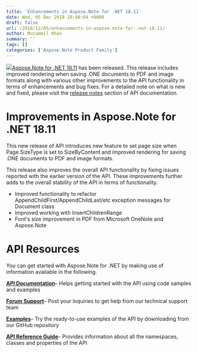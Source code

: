 ```yaml
---
title: 'Enhancements in Aspose.Note for .NET 18.11'
date: Wed, 05 Dec 2018 10:48:04 +0000
draft: false
url: /2018/12/05/enhancements-in-aspose.note-for-.net-18.11/
author: Muzammil Khan
summary: ''
tags: []
categories: ['Aspose.Note Product Family']
---
```


[![][1]](https://products.aspose.com/note/net)[Aspose.Note for .NET 18.11][2] has been released. This release includes improved rendering when saving .ONE documents to PDF and image formats along with various other improvements to the API functionality in terms of enhancements and bug fixes. For a detailed note on what is new and fixed, please visit the [release notes][3] section of API documentation.

# Improvements in Aspose.Note for .NET 18.11

This new release of API introduces new feature to set page size when Page.SizeType is set to SizeByContent and improved rendering for saving .ONE documents to PDF and image formats.  
  
This release also improves the overall API functionality by fixing issues reported with the earlier version of the API. These improvements further adds to the overall stability of the API in terms of functionality.

*   Improved functionality to refactor AppendChildFirst/AppendChildLast/etc exception messages for Document class
*   Improved working with InsertChildrenRange
*   Font's size improvement in PDF from Microsoft OneNote and Aspose.Note

# API Resources

You can get started with Aspose.Note for .NET by making use of information available in the following.

**[API Documentation][4]**– Helps getting started with the API using code samples and examples

**[Forum Support][5]**– Post your inquiries to get help from our technical support team

**[Examples][6]**– Try the ready-to-use examples of the API by downloading from our GitHub repository

**[API Reference Guide][7]**– Provides information about all the namespaces, classes and properties of the API




[1]: https://blog.aspose.com/wp-content/uploads/sites/2/2016/06/Aspose.Note-for-.NET_1.png
[2]: https://www.nuget.org/packages/Aspose.Note/
[3]: https://docs.aspose.com/display/notenet/Aspose.Note+for+.NET+18.11+Release+Notes
[4]: https://docs.aspose.com/display/notenet/Home
[5]: https://forum.aspose.com/c/note
[6]: https://github.com/asposenote/Aspose_Note_NET
[7]: http://www.aspose.com/api/net/note




